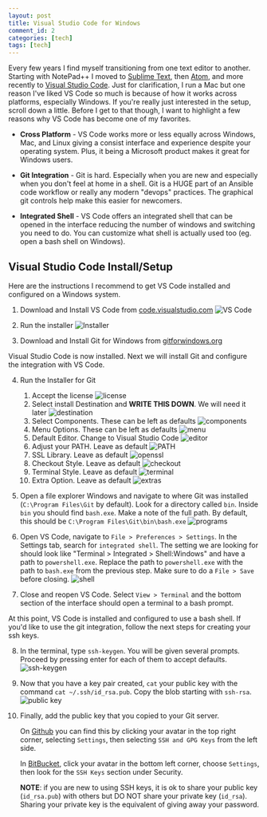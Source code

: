 ```yaml
---
layout: post
title: Visual Studio Code for Windows
comment_id: 2
categories: [tech]
tags: [tech]
---
```


Every few years I find myself transitioning from one text editor to another. Starting with NotePad++ I moved to [Sublime Text](http://www.sublimetext.com), then [Atom](https://atom.io), and more recently to [Visual Studio Code](https://code.visualstudio.com). Just for clarification, I run a Mac but one reason I've liked VS Code so much is because of how it works across platforms, especially Windows. If you're really just interested in the setup, scroll down a little. Before I get to that though, I want to highlight a few reasons why VS Code has become one of my favorites.

* **Cross Platform** - VS Code works more or less equally across Windows, Mac, and Linux giving a consist interface and experience despite your operating system. Plus, it being a Microsoft product makes it great for Windows users.

* **Git Integration** - Git is hard. Especially when you are new and especially when you don't feel at home in a shell. Git is a HUGE part of an Ansible code workflow or really any modern "devops" practices. The graphical git controls help make this easier for newcomers.

* **Integrated Shell** - VS Code offers an integrated shell that can be opened in the interface reducing the number of windows and switching you need to do. You can customize what shell is actually used too (eg. open a bash shell on Windows).

## Visual Studio Code Install/Setup

Here are the instructions I recommend to get VS Code installed and configured on a Windows system.

1. Download and Install VS Code from [code.visualstudio.com](https://code.visualstudio.com)
![VS Code](/images/posts/1.png)

2. Run the installer
![Installer](/images/posts/2.png)

3. Download and Install Git for Windows from [gitforwindows.org](https://gitforwindows.org)

Visual Studio Code is now installed. Next we will install Git and configure the integration with VS Code. 

4. Run the Installer for Git
    1. Accept the license ![license](/images/posts/4.png)
    2. Select install Destination and __WRITE THIS DOWN__. We will need it later ![destination](/images/posts/5.png)
    3. Select Components. These can be left as defaults ![components](/images/posts/6.png)
    4. Menu Options. These can be left as defaults ![menu](/images/posts/7.png)
    5. Default Editor. Change to Visual Studio Code ![editor](/images/posts/8.png)
    6. Adjust your PATH. Leave as default ![PATH](/images/posts/9.png)
    7. SSL Library. Leave as default ![openssl](/images/posts/10.png)
    8. Checkout Style. Leave as default ![checkout](/images/posts/11.png)
    9. Terminal Style. Leave as default ![terminal](/images/posts/12.png)
    10. Extra Option. Leave as default ![extras](/images/posts/13.png)

5. Open a file explorer Windows and navigate to where Git was installed (`C:\Program Files\Git` by default). Look for a directory called `bin`. Inside `bin` you should find `bash.exe`. Make a note of the full path. By default, this should be `C:\Program Files\Git\bin\bash.exe` ![programs](/images/posts/17.png)

6. Open VS Code, navigate to `File > Preferences > Settings`. In the Settings tab, search for `integrated shell`. The setting we are looking for should look like "Terminal > Integrated > Shell:Windows" and have a path to `powershell.exe`. Replace the path to `powershell.exe` with the path to `bash.exe` from the previous step. Make sure to do a `File > Save` before closing. ![shell](/images/posts/16.png)

7. Close and reopen VS Code. Select `View > Terminal` and the bottom section of the interface should open a terminal to a bash prompt.

At this point, VS Code is installed and configured to use a bash shell. If you'd like to use the git integration, follow the next steps for creating your ssh keys. 

8. In the terminal, type `ssh-keygen`. You will be given several prompts. Proceed by pressing enter for each of them to accept defaults. ![ssh-keygen](/images/posts/14.png)

9. Now that you have a key pair created, `cat` your public key with the command `cat ~/.ssh/id_rsa.pub`. Copy the blob starting with `ssh-rsa`. ![public key](/images/posts/15.png
)

10. Finally, add the public key that you copied to your Git server. 

    On [Github](https://github.com) you can find this by clicking your avatar in the top right corner, selecting `Settings`, then selecting `SSH and GPG Keys` from the left side.

    In [BitBucket](https://bitbucket.org), click your avatar in the bottom left corner, choose `Settings`, then look for the `SSH Keys` section under Security.

    **NOTE**: if you are new to using SSH keys, it is ok to share your public key (`id_rsa.pub`) with others but DO NOT share your private key (`id_rsa`). Sharing your private key is the equivalent of giving away your password.